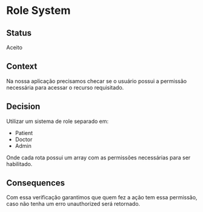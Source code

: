 # Role System

## Status

Aceito

## Context

Na nossa aplicação precisamos checar se o usuário possui a permissão necessária para acessar o recurso requisitado.

## Decision

Utilizar um sistema de role separado em:

- Patient
- Doctor
- Admin

Onde cada rota possui um array com as permissões necessárias para ser habilitado.

## Consequences

Com essa verificação garantimos que quem fez a ação tem essa permissão, caso não tenha um erro unauthorized será retornado.
